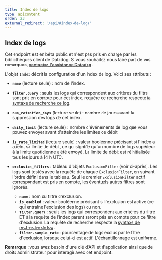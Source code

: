 ```yaml
---
title: Index de logs
type: apicontent
order: 23
external_redirect: '/api/#index-de-logs'
---
```

## Index de logs

<div class="alert alert-warning">
Cet endpoint est en bêta public et n'est pas pris en charge par les bibliothèques client de Datadog. Si vous souhaitez nous faire part de vos remarques, <a href="/help">contactez l'assistance Datadog</a>.
</div>

L'objet `Index` décrit la configuration d'un index de log. Voici ses attributs :

* **`name`** (lecture seule) :
    nom de l'index.
* **`filter.query`** :
    seuls les logs qui correspondent aux critères du filtre sont pris en compte pour cet index.
    requête de recherche respecte la [syntaxe de recherche de log][1].
* **`num_retention_days`** (lecture seule) :
    nombre de jours avant la suppression des logs de cet index.
* **`daily_limit`** (lecture seule) :
    nombre d'événements de log que vous pouvez envoyer avant d'atteindre les limites de débit.
* **`is_rate_limited`** (lecture seule) :
    valeur booléenne précisant si l'index a atteint sa limite de débit, ce qui signifie qu'un nombre de logs supérieur à la limite quotidienne a été envoyé. La limite de débit est réinitialisée tous les jours à 14 h UTC.
* **`exclusion_filters`** :
    tableau d'objets `ExclusionFilter` (voir ci-après). Les logs sont testés avec la requête de chaque `ExclusionFilter`, en suivant l'ordre défini dans le tableau. Seul le premier `ExclusionFilter` actif correspondant est pris en compte, les éventuels autres filtres sont ignorés.

  * **`name`** :
    nom du filtre d'exclusion.
  * **`is_enabled`** :
    valeur booléenne précisant si l'exclusion est active (ce qui entraîne l'exclusion des logs) ou non.
  * **`filter.query`** :
    seuls les logs qui correspondent aux critères du filtre ET à la requête de l'index parent seront pris en compte pour ce filtre d'exclusion.
    La requête de recherche respecte la [syntaxe de recherche de log][1].
  * **`filter.sample_rate`** :
    pourcentage de logs exclus par le filtre d'exclusion, lorsque celui-ci est actif. L'échantillonnage est uniforme.


**Remarque** : vous avez besoin d'une clé d'API et d'application ainsi que de droits administrateur pour interagir avec cet endpoint.

[1]: https://docs.datadoghq.com/fr/logs/explorer/search/#search-syntax